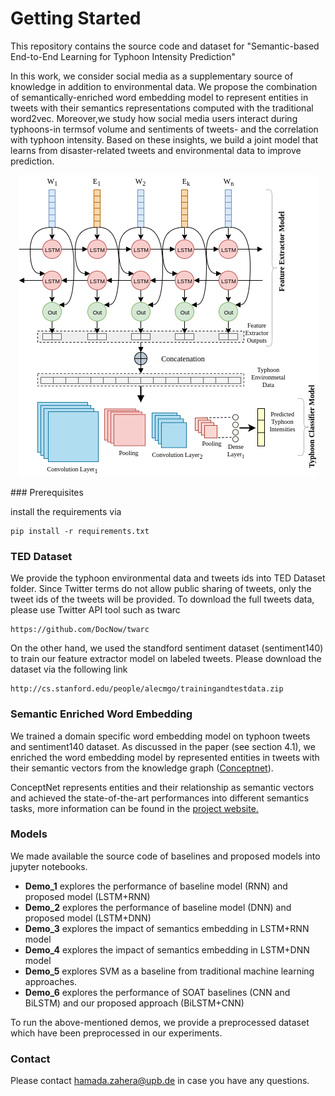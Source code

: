# Getting Started

This repository contains the source code and dataset for "Semantic-based End-to-End Learning for Typhoon Intensity Prediction" 

In this work, we consider social media as a supplementary source of knowledge in addition to environmental data. We propose the combination of semantically-enriched word embedding model to represent entities in tweets with their semantics representations computed with the traditional word2vec. Moreover,we study how social media users interact during typhoons-in termsof volume and sentiments of tweets- and the correlation with typhoon intensity. Based on these insights, we build a joint model that learns from disaster-related tweets and environmental data to improve prediction. 

<p align="center"> 
<img src="JointModel-Extension.png">
</p> 
### Prerequisites

install the requirements via

```
pip install -r requirements.txt

```
### TED Dataset
We provide the typhoon environmental data and tweets ids into TED Dataset folder. Since Twitter terms do not allow public sharing of tweets, only the tweet ids of the tweets will be provided. To download the full tweets data, please use Twitter API tool such as twarc

```
https://github.com/DocNow/twarc

```
On the other hand, we used the standford sentiment dataset (sentiment140) to train our feature extractor model on labeled tweets. Please download the dataset via the following link
```
http://cs.stanford.edu/people/alecmgo/trainingandtestdata.zip
```
### Semantic Enriched Word Embedding ###
We trained a domain specific word embedding model on typhoon tweets and sentiment140 dataset. As discussed in the paper (see section 4.1), we enriched the word embedding model by represented entities in tweets with their semantic vectors from the knowledge graph ([Conceptnet](http://conceptnet.io/)).

ConceptNet represents entities and their relationship as semantic vectors and achieved the state-of-the-art performances into different semantics tasks, more information can be found in the [project website.](https://github.com/commonsense/conceptnet-numberbatch)
### Models
We made available the source code of baselines and proposed models into jupyter notebooks. 

- **Demo_1** explores the performance of baseline model (RNN) and proposed model (LSTM+RNN)
- **Demo_2** explores the performance of baseline model (DNN) and proposed model (LSTM+DNN)
- **Demo_3** explores the impact of semantics embedding in LSTM+RNN model
- **Demo_4** explores the impact of semantics embedding in LSTM+DNN model
- **Demo_5** explores SVM as a baseline from traditional machine learning approaches.
- **Demo_6** explores the performance of SOAT baselines (CNN and BiLSTM) and our proposed approach (BiLSTM+CNN)

To run the above-mentioned demos, we provide a preprocessed dataset which have been preprocessed in our experiments.
### Contact

Please contact hamada.zahera@upb.de in case you have any questions.
